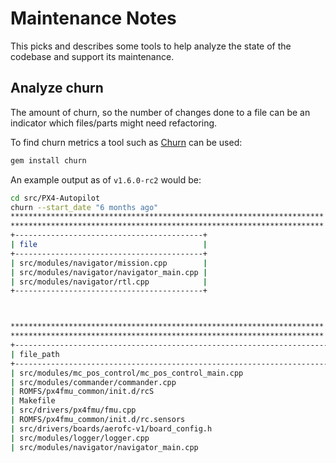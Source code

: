 # Maintenance Notes

This picks and describes some tools to help analyze the state of the codebase and support its maintenance.

## Analyze churn

The amount of churn, so the number of changes done to a file can be an indicator which files/parts might need refactoring.

To find churn metrics a tool such as [Churn](https://github.com/danmayer/churn) can be used:

```sh
gem install churn
```

An example output as of `v1.6.0-rc2` would be:

```sh
cd src/PX4-Autopilot
churn --start_date "6 months ago"
********************************************************************** * Revision Changes
********************************************************************** Files
+------------------------------------------+
| file                                     |
+------------------------------------------+
| src/modules/navigator/mission.cpp        |
| src/modules/navigator/navigator_main.cpp |
| src/modules/navigator/rtl.cpp            |
+------------------------------------------+



********************************************************************** * Project Churn
********************************************************************** Files
+---------------------------------------------------------------------------+---------------+
| file_path                                                                 | times_changed |
+---------------------------------------------------------------------------+---------------+
| src/modules/mc_pos_control/mc_pos_control_main.cpp                        | 107           |
| src/modules/commander/commander.cpp                                       | 67            |
| ROMFS/px4fmu_common/init.d/rcS                                            | 52            |
| Makefile                                                                  | 49            |
| src/drivers/px4fmu/fmu.cpp                                                | 47            |
| ROMFS/px4fmu_common/init.d/rc.sensors                                     | 40            |
| src/drivers/boards/aerofc-v1/board_config.h                               | 31            |
| src/modules/logger/logger.cpp                                             | 29            |
| src/modules/navigator/navigator_main.cpp                                  | 28            |
```
